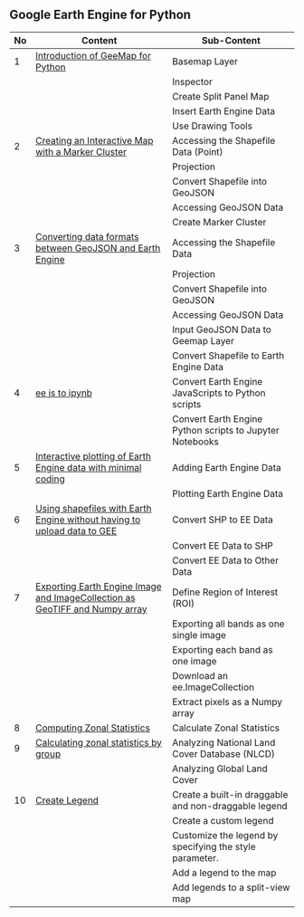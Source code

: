 ## Google Earth Engine for Python
| **No**  | **Content** | **Sub-Content**                                                                                                                          |
| ------  | ---------------------------------------------------------------------- | ----------------------------------------------------------------------------- |
| 1       | [Introduction of GeeMap for Python](https://github.com/dikoharyadhanto/Geemap_for_Python/blob/134b18aa6c8e62f6a442d2a2ac99373922686e9d/001_Introduction_of_geemap.ipynb)        | Basemap Layer |
|        |         | Inspector |
|        |         | Create Split Panel Map |
|        |         | Insert Earth Engine Data |
|        |         | Use Drawing Tools |
| 2       | [Creating an Interactive Map with a Marker Cluster](https://github.com/dikoharyadhanto/Geemap_for_Python/blob/4922064b8c817d6a3fa52ae3c836e30c225436ee/002_Creating_an_interactive_map_with_a_marker_cluster.ipynb)        | Accessing the Shapefile Data (Point) |
|        |         | Projection |
|        |         | Convert Shapefile into GeoJSON |
|        |         | Accessing GeoJSON Data |
|        |         | Create Marker Cluster |
| 3       | [Converting data formats between GeoJSON and Earth Engine](https://github.com/dikoharyadhanto/Geemap_for_Python/blob/4c3aa8ce6d533bde5fac8b4daf0ee32ec638c5c2/003_Converting_data_formats_between_GeoJSON_and_Earth_Engine.ipynb)        | Accessing the Shapefile Data |
|        |         | Projection |
|        |         | Convert Shapefile into GeoJSON |
|        |         | Accessing GeoJSON Data |
|        |         | Input GeoJSON Data to Geemap Layer |
|        |         | Convert Shapefile to Earth Engine Data |
| 4       | [ee js to ipynb](https://github.com/dikoharyadhanto/Geemap_for_Python/blob/0016c3105cbcf2b42cf9925cac646ae85ccdcdf2/008_ee_js_to_ipynb.ipynb)        | Convert Earth Engine JavaScripts to Python scripts |
|        |         | Convert Earth Engine Python scripts to Jupyter Notebooks |
| 5       | [Interactive plotting of Earth Engine data with minimal coding](https://github.com/dikoharyadhanto/Geemap_for_Python/blob/0ab6f0e5c580b1761d8c28dd6fa5ff38b42ca1bf/005_Interactive_plotting_of_Earth_Engine_data_with_minimal_coding.ipynb)        | Adding Earth Engine Data |
|        |         | Plotting Earth Engine Data |
| 6       | [Using shapefiles with Earth Engine without having to upload data to GEE](https://github.com/dikoharyadhanto/Geemap_for_Python/blob/9f96ff843d54948654c6fb2aeadb573364e8607e/006_Using_shapefiles_with_Earth_Engine_without_having_to_upload_data_to_GEE.ipynb)        | Convert SHP to EE Data |
|        |         | Convert EE Data to SHP |
|        |         | Convert EE Data to Other Data |
| 7       | [Exporting Earth Engine Image and ImageCollection as GeoTIFF and Numpy array](https://github.com/dikoharyadhanto/Geemap_for_Python/blob/5a482c96c97e25b80ccdec25308d5ec94972e0ae/007_Exporting_Earth_Engine_Image_and_ImageCollection_as_GeoTIFF_and_Numpy_array.ipynb)        | Define Region of Interest (ROI) |
|        |         | Exporting all bands as one single image |
|        |         | Exporting each band as one image |
|        |         | Download an ee.ImageCollection |
|        |         | Extract pixels as a Numpy array |
| 8       | [Computing Zonal Statistics](https://github.com/dikoharyadhanto/Geemap_for_Python/blob/25daf3a3d980ee640481660c91e09485014e301e/008_Zonal_Statistics.ipynb)        | Calculate Zonal Statistics |
| 9       | [Calculating zonal statistics by group](https://github.com/gee-community/geemap/blob/ad8f2cfb7716c57c21cc02f5146eb5618ecdea43/examples/notebooks/13_zonal_statistics_by_group.ipynb)        | Analyzing National Land Cover Database (NLCD) |
|        |         | Analyzing Global Land Cover |
| 10       | [Create Legend](https://github.com/dikoharyadhanto/Geemap_for_Python/blob/27aba5b80438533a2b6d6e02cfeda01b55748f15/010_create_legend.ipynb)        | Create a built-in draggable and non-draggable legend |
|        |         | Create a custom legend |
|        |         | Customize the legend by specifying the style parameter. |
|        |         | Add a legend to the map |
|        |         | Add legends to a split-view map |
